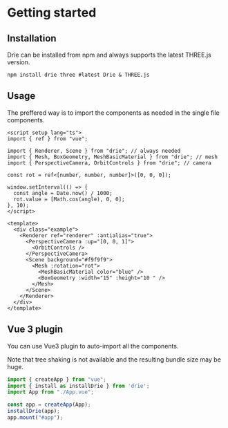 # Getting started

## Installation

Drie can be installed from npm and always supports the latest THREE.js version.

```shell
npm install drie three #latest Drie & THREE.js
```

## Usage

The preffered way is to import the components as needed in the single file components.

```vue
<script setup lang="ts">
import { ref } from "vue";

import { Renderer, Scene } from "drie"; // always needed
import { Mesh, BoxGeometry, MeshBasicMaterial } from "drie"; // mesh
import { PerspectiveCamera, OrbitControls } from "drie"; // camera

const rot = ref<[number, number, number]>([0, 0, 0]);

window.setInterval(() => {
  const angle = Date.now() / 1000;
  rot.value = [Math.cos(angle), 0, 0];
}, 10);
</script>

<template>
  <div class="example">
    <Renderer ref="renderer" :antialias="true">
      <PerspectiveCamera :up="[0, 0, 1]">
        <OrbitControls />
      </PerspectiveCamera>
      <Scene background="#f9f9f9">
        <Mesh :rotation="rot">
          <MeshBasicMaterial color="blue" />
          <BoxGeometry :width="15" :height="10 " />
        </Mesh>
      </Scene>
    </Renderer>
  </div>
</template>
```

## Vue 3 plugin

You can use Vue3 plugin to auto-import all the components.

Note that tree shaking is not available and the resulting bundle size may be huge.

```ts
import { createApp } from "vue";
import { install as installDrie } from 'drie';
import App from "./App.vue";

const app = createApp(App);
installDrie(app);
app.mount("#app");
```